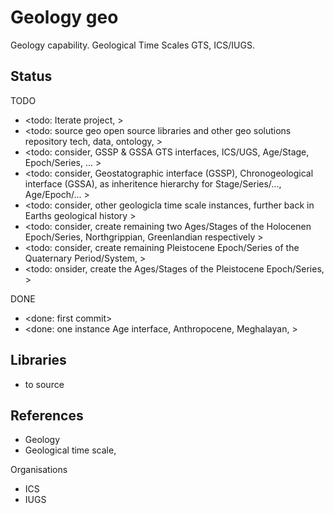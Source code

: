 # Geology geo

Geology capability. Geological Time Scales GTS, ICS/IUGS.

## Status

TODO
* <todo: Iterate project,   >
* <todo: source geo open source libraries and other geo solutions repository tech, data, ontology, >
* <todo: consider, GSSP & GSSA GTS interfaces, ICS/UGS, Age/Stage, Epoch/Series, ... >
* <todo: consider, Geostatographic interface (GSSP), Chronogeological interface (GSSA), as inheritence hierarchy for Stage/Series/..., Age/Epoch/... >
* <todo: consider, other geologicla time scale instances, further back in Earths geological history >
* <todo: consider, create remaining two Ages/Stages of the Holocenen Epoch/Series, Northgrippian, Greenlandian respectively >
* <todo: consider, create remaining Pleistocene Epoch/Series of the Quaternary Period/System, >
* <todo: onsider, create the Ages/Stages of the Pleistocene Epoch/Series, >

DONE
* <done: first commit>
* <done: one instance Age interface, Anthropocene, Meghalayan,  >

## Libraries
* to source

## References

* Geology
* Geological time scale,

Organisations
* ICS
* IUGS

